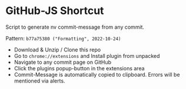 # GitHub-JS Shortcut

Script to generate nv commit-message from any commit.

Pattern: `b77a75380 ("Formatting", 2022-10-24)`

* Download & Unzip / Clone this repo
* Go to `chrome://extensions` and Install plugin from unpacked
* Navigate to any commit page on GitHub
* Click the plugins popup-button in the extensions area
* Commit-Message is automatically copied to clipboard. Errors will be mentioned via alerts.
